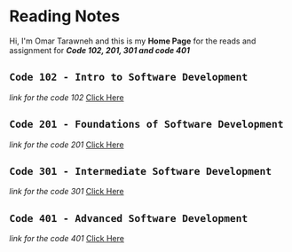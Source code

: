 # Reading Notes

Hi, I'm Omar Tarawneh and this is my **Home Page** for the reads and assignment for _**Code 102, 201, 301 and code 401**_

## `Code 102 - Intro to Software Development`

_link for the code 102_ [Click Here](#)

## `Code 201 - Foundations of Software Development`

_link for the code 201_ [Click Here](#)

## `Code 301 - Intermediate Software Development`

_link for the code 301_ [Click Here](#)

## `Code 401 - Advanced Software Development`

_link for the code 401_ [Click Here](#)